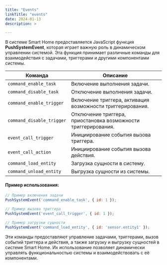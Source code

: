 ```yaml
---
title: "Events"
linkTitle: "events"
date: 2024-01-13
description: >

---
```


В системе Smart Home предоставляется JavaScript функция **PushSystemEvent**, которая играет важную роль в динамическом управлении системой. Эта функция принимает различные команды для взаимодействия с задачами, триггерами и другими компонентами системы.

| Команда                   | Описание                                                                                             |
|---------------------------|------------------------------------------------------------------------------------------------------|
| `command_enable_task`      | Включение выполнения задачи.                                                                         |
| `command_disable_task`     | Отключение выполнения задачи.                                                                        |
| `command_enable_trigger`   | Включение триггера, активация возможности триггерирования.                                          |
| `command_disable_trigger`  | Отключение триггера, приостановка возможности триггерирования.                                      |
| `event_call_trigger`       | Инициирование события вызова триггера.                                                             |
| `event_call_action`        | Инициирование события вызова действия.                                                              |
| `command_load_entity`      | Загрузка сущности в систему.                                                                        |
| `command_unload_entity`    | Выгрузка сущности из системы.                                                                       |

#### Пример использования:

```javascript
// Пример включения задачи
PushSystemEvent('command_enable_task', { id: 1 });

// Пример вызова триггера
PushSystemEvent('event_call_trigger', { id: 1 });

// Пример загрузки сущности
PushSystemEvent('command_load_entity', { id: 'sensor.entity1' });
```

Эти команды предоставляют управление задачами, триггерами, вызов событий триггера и действия, а также загрузку и выгрузку сущностей в системе Smart Home. Их использование позволяет динамически управлять функциональностью системы и взаимодействовать с её компонентами.
